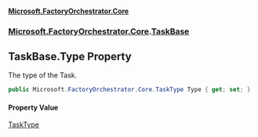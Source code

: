 #### [Microsoft.FactoryOrchestrator.Core](./Microsoft-FactoryOrchestrator-Core.md 'Microsoft.FactoryOrchestrator.Core')
### [Microsoft.FactoryOrchestrator.Core](./Microsoft-FactoryOrchestrator-Core.md 'Microsoft.FactoryOrchestrator.Core').[TaskBase](./Microsoft-FactoryOrchestrator-Core-TaskBase.md 'Microsoft.FactoryOrchestrator.Core.TaskBase')
## TaskBase.Type Property
The type of the Task.  
```csharp
public Microsoft.FactoryOrchestrator.Core.TaskType Type { get; set; }
```
#### Property Value
[TaskType](./Microsoft-FactoryOrchestrator-Core-TaskType.md 'Microsoft.FactoryOrchestrator.Core.TaskType')  
